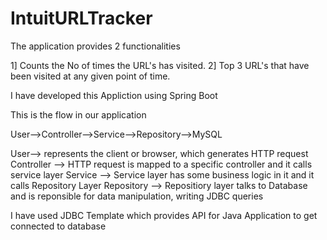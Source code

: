 # IntuitURLTracker

The application provides 2 functionalities

1] Counts the No of times the URL's has visited.
2] Top 3 URL's that have been visited at any given point of time.

I have developed this Appliction using Spring Boot

This is the flow in our application

User-->Controller-->Service-->Repository-->MySQL

User--> represents the client or browser, which generates HTTP request
Controller --> HTTP request is mapped to a specific controller and it calls service layer
Service --> Service layer has some business logic in it and it calls Repository Layer
Repository --> Repositiory layer talks to Database and is reponsible for data manipulation, writing JDBC queries


I have used JDBC Template which provides API for Java Application to get connected to database 



